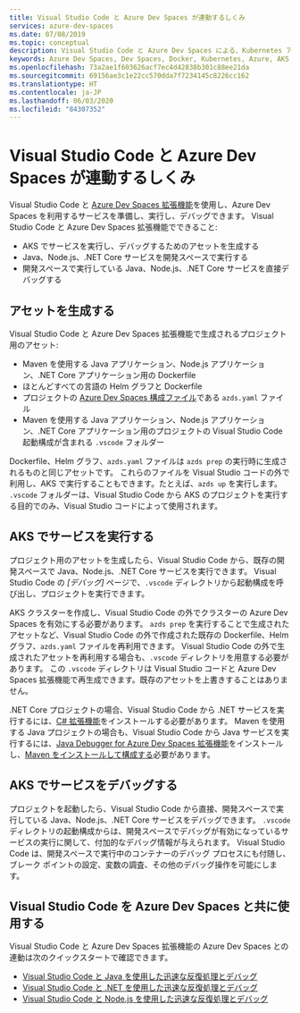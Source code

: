 ```yaml
---
title: Visual Studio Code と Azure Dev Spaces が連動するしくみ
services: azure-dev-spaces
ms.date: 07/08/2019
ms.topic: conceptual
description: Visual Studio Code と Azure Dev Spaces による、Kubernetes アプリケーションのデバッグと迅速な反復処理の支援について説明します。
keywords: Azure Dev Spaces, Dev Spaces, Docker, Kubernetes, Azure, AKS, Azure Kubernetes Service, コンテナー
ms.openlocfilehash: 73a2ae1f603626acf7ec4d42838b301c88ee21da
ms.sourcegitcommit: 69156ae3c1e22cc570dda7f7234145c8226cc162
ms.translationtype: HT
ms.contentlocale: ja-JP
ms.lasthandoff: 06/03/2020
ms.locfileid: "84307352"
---
```

# <a name="how-visual-studio-code-works-with-azure-dev-spaces"></a>Visual Studio Code と Azure Dev Spaces が連動するしくみ

Visual Studio Code と [Azure Dev Spaces 拡張機能][azds-extension]を使用し、Azure Dev Spaces を利用するサービスを準備し、実行し、デバッグできます。 Visual Studio Code と Azure Dev Spaces 拡張機能でできること:

* AKS でサービスを実行し、デバッグするためのアセットを生成する
* Java、Node.js、.NET Core サービスを開発スペースで実行する
* 開発スペースで実行している Java、Node.js、.NET Core サービスを直接デバッグする

## <a name="generate-assets"></a>アセットを生成する

Visual Studio Code と Azure Dev Spaces 拡張機能で生成されるプロジェクト用のアセット:

* Maven を使用する Java アプリケーション、Node.js アプリケーション、.NET Core アプリケーション用の Dockerfile
* ほとんどすべての言語の Helm グラフと Dockerfile
* プロジェクトの [Azure Dev Spaces 構成ファイル][azds-yaml]である `azds.yaml` ファイル
* Maven を使用する Java アプリケーション、Node.js アプリケーション、.NET Core アプリケーション用のプロジェクトの Visual Studio Code 起動構成が含まれる `.vscode` フォルダー

Dockerfile、Helm グラフ、`azds.yaml` ファイルは `azds prep` の実行時に生成されるものと同じアセットです。 これらのファイルを Visual Studio コードの外で利用し、AKS で実行することもできます。たとえば、`azds up` を実行します。 `.vscode` フォルダーは、Visual Studio Code から AKS のプロジェクトを実行する目的でのみ、Visual Studio コードによって使用されます。

## <a name="run-your-service-in-aks"></a>AKS でサービスを実行する

プロジェクト用のアセットを生成したら、Visual Studio Code から、既存の開発スペースで Java、Node.js、.NET Core サービスを実行できます。 Visual Studio Code の *[デバッグ]* ページで、`.vscode` ディレクトリから起動構成を呼び出し、プロジェクトを実行できます。

AKS クラスターを作成し、Visual Studio Code の外でクラスターの Azure Dev Spaces を有効にする必要があります。 `azds prep` を実行することで生成されたアセットなど、Visual Studio Code の外で作成された既存の Dockerfile、Helm グラフ、`azds.yaml` ファイルを再利用できます。 Visual Studio Code の外で生成されたアセットを再利用する場合も、`.vscode` ディレクトリを用意する必要があります。 この `.vscode` ディレクトリは Visual Studio コードと Azure Dev Spaces 拡張機能で再生成できます。既存のアセットを上書きすることはありません。

.NET Core プロジェクトの場合、Visual Studio Code から .NET サービスを実行するには、[C# 拡張機能][csharp-extension]をインストールする必要があります。 Maven を使用する Java プロジェクトの場合も、Visual Studio Code から Java サービスを実行するには、[Java Debugger for Azure Dev Spaces 拡張機能][java-extension]をインストールし、[Maven をインストールして構成する][maven]必要があります。

## <a name="debug-your-service-in-aks"></a>AKS でサービスをデバッグする

プロジェクトを起動したら、Visual Studio Code から直接、開発スペースで実行している Java、Node.js、.NET Core サービスをデバッグできます。 `.vscode` ディレクトリの起動構成からは、開発スペースでデバッグが有効になっているサービスの実行に関して、付加的なデバッグ情報が与えられます。 Visual Studio Code は、開発スペースで実行中のコンテナーのデバッグ プロセスにも付随し、ブレーク ポイントの設定、変数の調査、その他のデバッグ操作を可能にします。

## <a name="use-visual-studio-code-with-azure-dev-spaces"></a>Visual Studio Code を Azure Dev Spaces と共に使用する

Visual Studio Code と Azure Dev Spaces 拡張機能の Azure Dev Spaces との連動は次のクイックスタートで確認できます。

* [Visual Studio Code と Java を使用した迅速な反復処理とデバッグ][quickstart-java]
* [Visual Studio Code と .NET を使用した迅速な反復処理とデバッグ][quickstart-netcore]
* [Visual Studio Code と Node.js を使用した迅速な反復処理とデバッグ][quickstart-node]

[azds-extension]: https://marketplace.visualstudio.com/items?itemName=azuredevspaces.azds
[azds-yaml]: how-dev-spaces-works-prep.md#prepare-your-code
[csharp-extension]: https://marketplace.visualstudio.com/items?itemName=ms-dotnettools.csharp
[java-extension]: https://marketplace.visualstudio.com/items?itemName=vscjava.vscode-java-debugger-azds
[maven]: https://maven.apache.org
[quickstart-java]: quickstart-java.md
[quickstart-netcore]: quickstart-netcore.md
[quickstart-node]: quickstart-nodejs.md
